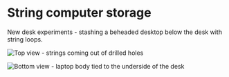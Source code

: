 # String computer storage

New desk experiments - stashing a beheaded desktop below the desk with string loops.

![Top view - strings coming out of drilled holes](https://grant-uploader.s3.amazonaws.com/2024-09-28-20-07-26-800.jpg)

![Bottom view - laptop body tied to the underside of the desk](https://grant-uploader.s3.amazonaws.com/2024-09-28-20-07-26-800.jpg)

